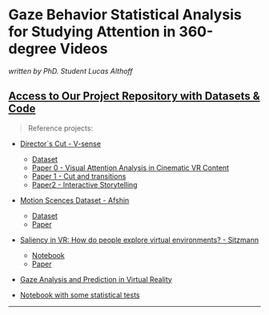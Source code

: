 # Gaze Behavior Statistical Analysis for Studying Attention in 360-degree Videos 

*written by PhD. Student Lucas Althoff*

## [Access to Our Project Repository with Datasets & Code](https://drive.google.com/drive/folders/13Bn_WQgGCh0ahyqoVG_UBoqNxP4qDLCQ?usp=sharing)

> Reference projects: 

* [Director`s Cut - V-sense]()
  * [Dataset](https://drive.google.com/drive/folders/1QhUGA07pAxW2CCOmj8GHMEoIErPocbXk)
  * [Paper 0 - Visual Attention Analysis in 
Cinematic VR Content](https://v-sense.scss.tcd.ie/wp-content/uploads/2018/09/CVMP2018_DirectorsCut_public-1.pdf)
  * [Paper 1 - Cut and transitions](https://v-sense.scss.tcd.ie/wp-content/uploads/2018/12/2018_IC3D_DirectorCut_AttentionStoryTelling.pdf)
  * [Paper2 - Interactive Storytelling](https://v-sense.scss.tcd.ie/wp-content/uploads/2018/09/Directors-Cut-analysis-of-aspects-of-interactive-storytelling.pdf)

* [Motion Scences Dataset - Afshin](https://github.com/acmmmsys/2019-360dataset)
    * [Dataset](https://github.com/acmmmsys/2019-360dataset)
    * [Paper](https://arxiv.org/abs/1905.03823)
* [Saliency in VR: How do people explore virtual environments? - Sitzmann](https://github.com/vsitzmann/vr-saliency)
    * [Notebook](https://github.com/vsitzmann/vr-saliency/blob/master/src/Analysis.ipynb)
    * [Paper](http://webdiis.unizar.es/~aserrano/docs/Sitzmann_TVCG2018_VRsaliency.pdf)
* [Gaze Analysis and Prediction in Virtual Reality](https://cranehzm.github.io/DC/pdf/DC.pdf)
* [Notebook with some statistical tests](https://github.com/vkakerbeck/NBP-VR-Lab/blob/cb71997351159479b8054bde14b97284101a58ef/Analysis/MapAnalysis/MapTrainingAnalysis.ipynb)

---
